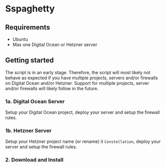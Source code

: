 # Sspaghetty

## Requirements

* Ubuntu
* Max one Digital Ocean or Hetzner server

## Getting started

The script is in an early stage. Therefore, the script will most likely not behave as expected if you have multiple projects, servers and/or firewalls on Digital Ocean and/or Hetzner. Support for multiple projects, server and/or firewalls will likely follow in the future.

### 1a. Digital Ocean Server

Setup your Digital Ocean project, deploy your server and setup the firewall rules.

### 1b. Hetzner Server

Setup your Hetzner project name (or rename) it `Constellation`, deploy your server and setup the firewall rules.

### 2. Download and Install

